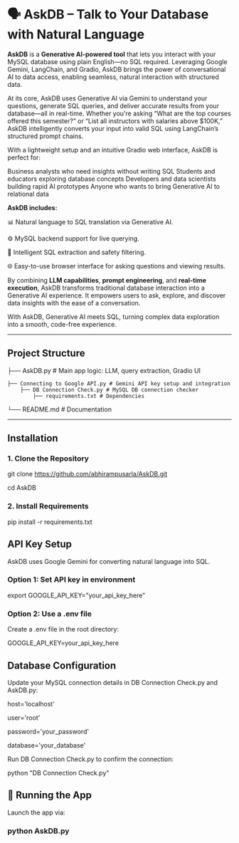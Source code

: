 # 🗣️ AskDB – Talk to Your Database with Natural Language

**AskDB**  is a **Generative AI-powered tool** that lets you interact with your MySQL database using plain English—no SQL required. Leveraging Google Gemini, LangChain, and Gradio, AskDB brings the power of conversational AI to data access, enabling seamless, natural interaction with structured data.

At its core, AskDB uses Generative AI via Gemini to understand your questions, generate SQL queries, and deliver accurate results from your database—all in real-time. Whether you're asking “What are the top courses offered this semester?” or “List all instructors with salaries above $100K,” AskDB intelligently converts your input into valid SQL using LangChain’s structured prompt chains.

With a lightweight setup and an intuitive Gradio web interface, AskDB is perfect for:

Business analysts who need insights without writing SQL
Students and educators exploring database concepts
Developers and data scientists building rapid AI prototypes
Anyone who wants to bring Generative AI to relational data

**AskDB includes:**

📊 Natural language to SQL translation via Generative AI.

⚙️ MySQL backend support for live querying.

🧠 Intelligent SQL extraction and safety filtering.

🌐 Easy-to-use browser interface for asking questions and viewing results.

By combining **LLM capabilities**, **prompt engineering**, and **real-time execution**, AskDB transforms traditional database interaction into a Generative AI experience. It empowers users to ask, explore, and discover data insights with the ease of a conversation.

With AskDB, Generative AI meets SQL, turning complex data exploration into a smooth, code-free experience.

---

## Project Structure

├── AskDB.py # Main app logic: LLM, query extraction, Gradio UI

    ├── Connecting to Google API.py # Gemini API key setup and integration
        ├── DB Connection Check.py # MySQL DB connection checker
            ├── requirements.txt # Dependencies
└── README.md # Documentation

---

## Installation

### **1. Clone the Repository**

git clone https://github.com/abhirampusarla/AskDB.git

cd AskDB

### **2. Install Requirements**

pip install -r requirements.txt





## API Key Setup

AskDB uses Google Gemini for converting natural language into SQL.


### Option 1: Set API key in environment
export GOOGLE_API_KEY="your_api_key_here"
### Option 2: Use a .env file
Create a .env file in the root directory:

GOOGLE_API_KEY=your_api_key_here


## Database Configuration

Update your MySQL connection details in DB Connection Check.py and AskDB.py:

host='localhost'

user='root'

password='your_password'

database='your_database'

Run DB Connection Check.py to confirm the connection:

python "DB Connection Check.py"

## 🚀 Running the App

Launch the app via:

### python AskDB.py
